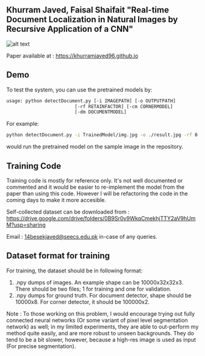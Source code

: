 ## Khurram Javed, Faisal Shaifait "Real-time Document Localization in Natural Images by Recursive Application of a CNN" 

![alt text](https://khurramjaved96.github.io/random/recursiveCNN.png "Logo Title Text 1")

Paper available at : https://khurramjaved96.github.io

## Demo
To test the system, you can use the pretrained models by:

``` bash
usage: python detectDocument.py [-i IMAGEPATH] [-o OUTPUTPATH]
                         [-rf RETAINFACTOR] [-cm CORNERMODEL]
                         [-dm DOCUMENTMODEL]
```
For example:
``` bash
python detectDocument.py -i TrainedModel/img.jpg -o ./result.jpg -rf 0.85
```
would run the pretrained model on the sample image in the repository. 

## Training Code
Training code is mostly for reference only. It's not well documented or commented and it would be easier to re-implement the model from the paper than using this code. However I will be refactoring the code in the coming days to make it more accesible. 

Self-collected dataset can be downloaded from : https://drive.google.com/drive/folders/0B9Sr0v9WkqCmekhjTTY2aV9hUmM?usp=sharing

Email : 14besekjaved@seecs.edu.pk in-case of any queries. 


## Dataset format for training
For training, the dataset should be in following format:
1. .npy dumps of images. An example shape can be 10000x32x32x3. There should be two files; 1 for training and one for validation.
2. .npy dumps for ground truth. For document detector, shape should be 10000x8. For corner detector, it should be 100000x2.

Note : To those working on this problem, I would encourage trying out fully connected neural networks (Or some variant of pixel level segmentation network) as well; in my limited experiments, they are able to out-perform my method quite easily, and are more robust to unseen backgrounds. They do tend to be a bit slower, however, because a high-res image is used as input (For precise segmentation). 


